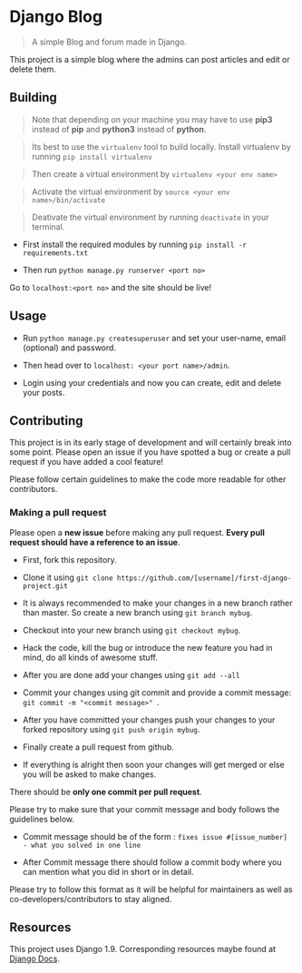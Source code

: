 # Django Blog

> A simple Blog and forum made in Django.

This project is a simple blog where the admins can post articles and edit or delete them.

## Building

>Note that depending on your machine you may have to use **pip3** instead of **pip** and **python3** instead of **python**.


>Its best to use the `virtualenv` tool to build locally. Install virtualenv by running `pip install virtualenv`

>Then create a virtual environment by `virtualenv <your env name>`

>Activate the virtual environment by `source <your env name>/bin/activate`

>Deativate the virtual environment by running `deactivate` in your terminal.

 * First install the required modules by running `pip install -r requirements.txt`

 * Then run `python manage.py runserver <port no>`

 Go to `localhost:<port no>` and the site should be live!

 ## Usage

* Run `python manage.py createsuperuser` and set your user-name, email (optional) and password.

* Then head over to `localhost: <your port name>/admin`.

* Login using your credentials and now you can create, edit and delete your posts.

## Contributing

This project is in its early stage of development and will certainly break into some point. Please open an issue if you have spotted a bug or create a pull request if you have added a cool feature! 

Please follow certain guidelines to make the code more readable for other contributors.

### Making a pull request

Please open a **new issue** before making any pull request. **Every pull request should have a reference to an issue**.

* First, fork this repository.

* Clone it using `git clone https://github.com/[username]/first-django-project.git`

* It is always recommended to make your changes in a new branch rather than master. So create a new branch using `git branch mybug`.

* Checkout into your new branch using `git checkout mybug`.

* Hack the code, kill the bug or introduce the new feature you had in mind, do all kinds of awesome stuff.

* After you are done add your changes using `git add --all`

* Commit your changes using git commit and provide a commit message: `git commit -m "<commit message>" `.

* After you have committed your changes push your changes to your forked repository using `git push origin mybug`.

* Finally create a pull request from github.

* If everything is alright then soon your changes will get merged or else you will be asked to make changes.

There should be **only one commit per pull request**.

Please try to make sure that your commit message and body follows the guidelines below.

* Commit message should be of the form : `fixes issue #[issue_number] - what you solved in one line`

* After Commit message there should follow a commit body where you can mention what you did in short or in detail.

Please try to follow this format as it will be helpful for maintainers as well as co-developers/contributors to stay aligned.

## Resources
This project uses Django 1.9. Corresponding resources maybe found at [Django Docs](https://docs.djangoproject.com/en/1.9/).




